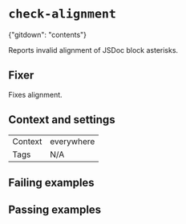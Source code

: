 # `check-alignment`

{"gitdown": "contents"}

Reports invalid alignment of JSDoc block asterisks.

## Fixer

Fixes alignment.

## Context and settings

|||
|---|---|
|Context|everywhere|
|Tags|N/A|

## Failing examples

<!-- assertions-failing checkAlignment -->

## Passing examples

<!-- assertions-passing checkAlignment -->
